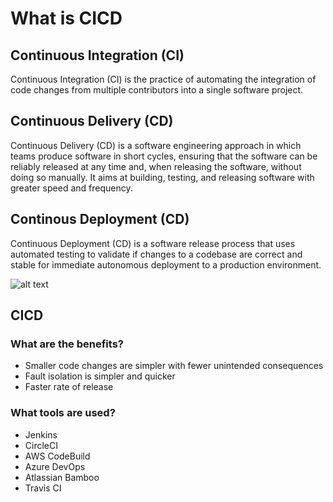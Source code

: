 # What is CICD
## Continuous Integration (CI)
Continuous Integration (CI) is the practice of automating the integration of code changes from multiple contributors into a single software project.

## Continuous Delivery (CD)
Continuous Delivery (CD) is a software engineering approach in which teams produce software in short cycles, ensuring that the software can be reliably released at any time and, when releasing the software, without doing so manually. It aims at building, testing, and releasing software with greater speed and frequency.

## Continous Deployment (CD)
Continuous Deployment (CD) is a software release process that uses automated testing to validate if changes to a codebase are correct and stable for immediate autonomous deployment to a production environment.

![alt text](https://3ovyg21t17l11k49tk1oma21-wpengine.netdna-ssl.com/wp-content/uploads/2015/03/cicdcd.png)

## CICD
### What are the benefits?
- Smaller code changes are simpler with fewer unintended consequences
- Fault isolation is simpler and quicker
- Faster rate of release

### What tools are used?
- Jenkins
- CircleCI
- AWS CodeBuild
- Azure DevOps
- Atlassian Bamboo
- Travis CI